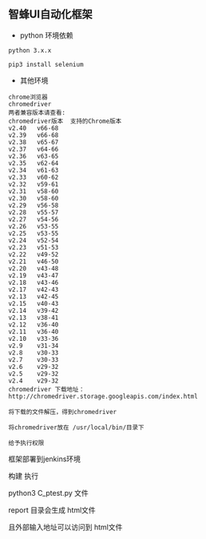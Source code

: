 智蜂UI自动化框架
----
- python 环境依赖

```
python 3.x.x

pip3 install selenium
```

- 其他环境


```
chrome浏览器
chromedriver
两者兼容版本请查看:
chromedriver版本	支持的Chrome版本
v2.40	v66-68
v2.39	v66-68
v2.38	v65-67
v2.37	v64-66
v2.36	v63-65
v2.35	v62-64
v2.34	v61-63
v2.33	v60-62
v2.32	v59-61
v2.31	v58-60
v2.30	v58-60
v2.29	v56-58
v2.28	v55-57
v2.27	v54-56
v2.26	v53-55
v2.25	v53-55
v2.24	v52-54
v2.23	v51-53
v2.22	v49-52
v2.21	v46-50
v2.20	v43-48
v2.19	v43-47
v2.18	v43-46
v2.17	v42-43
v2.13	v42-45
v2.15	v40-43
v2.14	v39-42
v2.13	v38-41
v2.12	v36-40
v2.11	v36-40
v2.10	v33-36
v2.9	v31-34
v2.8	v30-33
v2.7	v30-33
v2.6	v29-32
v2.5	v29-32
v2.4	v29-32
chromedriver 下载地址：
http://chromedriver.storage.googleapis.com/index.html

将下载的文件解压，得到chromedriver

将chromedriver放在 /usr/local/bin/目录下

给予执行权限

```
框架部署到jenkins环境

构建 执行

python3 C_ptest.py 文件

report 目录会生成 html文件  


且外部输入地址可以访问到 html文件

